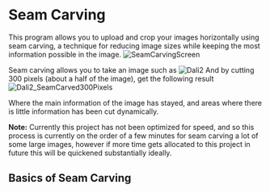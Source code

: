 # Seam Carving
This program allows you to upload and crop your images horizontally using seam carving, a technique for reducing image sizes while keeping the most information
possible in the image.
![SeamCarvingScreen](https://github.com/user-attachments/assets/84d63883-84db-4ddc-aa52-ce3ea47446de)

Seam carving allows you to take an image such as 
![Dali2](https://github.com/user-attachments/assets/b93ae66a-d309-45da-a88f-5b4c7bdd801f)
And by cutting 300 pixels (about a half of the image), get the following result
![Dali2_SeamCarved300Pixels](https://github.com/user-attachments/assets/346582b5-6d3e-4e51-84a4-62a0b41e38fe)

Where the main information of the image has stayed, and areas where there is little information has been cut dynamically.

**Note:** Currently this project has not been optimized for speed, and so this process is currently on the order of a few minutes
for seam carving a lot of some large images, however if more time gets allocated to this project in future this will be quickened substantially ideally.

## Basics of Seam Carving



